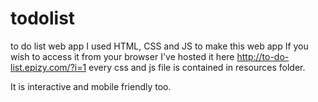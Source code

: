 # todolist
to do list web app
I used HTML, CSS and JS to make this web app
If you wish to access it from your browser I've hosted it here http://to-do-list.epizy.com/?i=1
every css and js file is contained in resources folder.

It is interactive and mobile friendly too.
